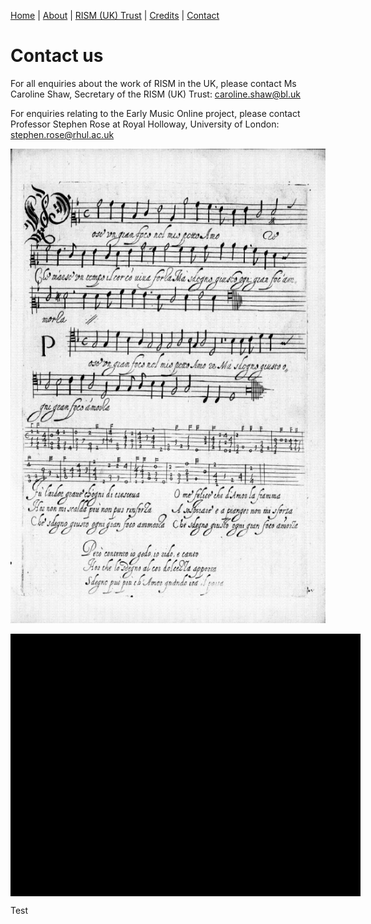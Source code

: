 [Home](/) | [About](/about) | [RISM (UK) Trust](/rism_uk_trust) | [Credits](/acknowledgements) | [Contact](/contact)  
  
# Contact us  

For all enquiries about the work of RISM in the UK, please contact Ms Caroline Shaw, Secretary of the RISM (UK) Trust: [caroline.shaw@bl.uk](mailto:caroline.shaw@bl.uk)

For enquiries relating to the Early Music Online project, please contact Professor Stephen Rose at Royal Holloway, University of London: [stephen.rose@rhul.ac.uk](mailto:stephen.rose@rhul.ac.uk)  

![Canzonette a quattro voci (Rome: Simone Verovio, 1591)](verovio.jpg "Music from Canzonette a quattro voci (Rome: Simone Verovio, 1591)")  

<div class="uv" data-locale="en-GB:English (GB),cy-GB:Cymraeg" data-config="https://api.bl.uk/configuration/universalviewer/v2/ark:/81055/vdc_100052491458.0x000001" data-uri="https://api.bl.uk/metadata/iiif/ark:/81055/vdc_100052491458.0x000001/manifest.json" data-collectionindex="0" data-manifestindex="0" data-sequenceindex="0" data-canvasindex="1" data-zoom="-1597,0,5404,3070" data-rotation="0" style="width:560px; height:420px; background-color: #000"></div><script type="text/javascript" id="embedUV" src="http://access.bl.uk/UVR7/build/uv-2.0.2/lib/embed.js"></script><script type="text/javascript">/* wordpress fix */</script>  

Test
